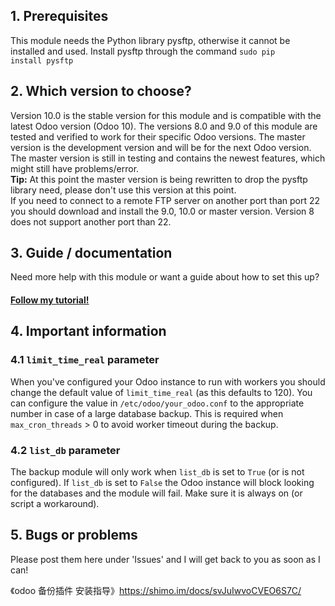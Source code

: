## 1. Prerequisites
This module needs the Python library pysftp, otherwise it cannot be installed and used. Install pysftp through the command <code>sudo pip install pysftp</code>

## 2. Which version to choose?
Version 10.0 is the stable version for this module and is compatible with the latest Odoo version (Odoo 10).
The versions 8.0 and 9.0 of this module are tested and verified to work for their specific Odoo versions. The master version is the development version and will be for the next Odoo version.
The master version is still in testing and contains the newest features, which might still have problems/error.<br/>
<b>Tip:</b> At this point the master version is being rewritten to drop the pysftp library need, please don't use this version at this point.<br/>
If you need to connect to a remote FTP server on another port than port 22 you should download and install the 9.0, 10.0 or master version. Version 8 does not support another port than 22.

## 3. Guide / documentation
Need more help with this module or want a guide about how to set this up? <h4><a href="http://www.odoo.yenthevg.com/automated-backups-in-odoo/" target="_Blank">Follow my tutorial!</a></h4>

## 4. Important information
### 4.1 `limit_time_real` parameter
When you've configured your Odoo instance to run with workers you should change the default value of `limit_time_real` (as this defaults to 120). You can configure the value in `/etc/odoo/your_odoo.conf` to the appropriate number in case of a large database backup. This is required when `max_cron_threads` > 0 to avoid worker timeout during the backup.

### 4.2 `list_db` parameter
The backup module will only work when `list_db` is set to `True` (or is not configured). If `list_db` is set to `False` the Odoo instance will block looking for the databases and the module will fail. Make sure it is always on (or script a workaround).

## 5. Bugs or problems
Please post them here under 'Issues' and I will get back to you as soon as I can!

《odoo 备份插件 安装指导》https://shimo.im/docs/svJuIwvoCVEO6S7C/ 
